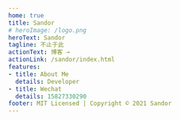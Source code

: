 ```yaml
---
home: true
title: Sandor
# heroImage: /logo.png
heroText: Sandor
tagline: 不止于此
actionText: 博客 →
actionLink: /sandor/index.html
features:
- title: About Me
  details: Developer 
- title: Wechat
  details: 15827330290
footer: MIT Licensed | Copyright © 2021 Sandor
---
```

